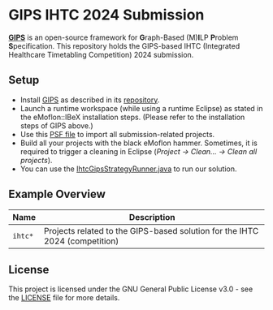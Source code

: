 # GIPS IHTC 2024 Submission

[**GIPS**](https://github.com/Echtzeitsysteme/gips) is an open-source framework for **G**raph-Based (M)**I**LP **P**roblem **S**pecification.
This repository holds the GIPS-based IHTC (Integrated Healthcare Timetabling Competition) 2024 submission.


## Setup

* Install [GIPS](https://github.com/Echtzeitsysteme/gips) as described in its [repository](https://github.com/Echtzeitsysteme/gips).
* Launch a runtime workspace (while using a runtime Eclipse) as stated in the eMoflon::IBeX installation steps. (Please refer to the installation steps of GIPS above.)
* Use this [PSF file](https://raw.githubusercontent.com/Echtzeitsysteme/gips-ihtc-2024-submission/main/projectSet.psf) to import all submission-related projects.
* Build all your projects with the black eMoflon hammer. Sometimes, it is required to trigger a cleaning in Eclipse (*Project -> Clean... -> Clean all projects*).
* You can use the [IhtcGipsStrategyRunner.java](./ihtcrunner/src/org/emoflon/gips/ihtc/runner/strategy/IhtcGipsStrategyRunner.java) to run our solution.


## Example Overview

| **Name**                                           | **Description**                                                                         |
| -------------------------------------------------- | --------------------------------------------------------------------------------------- |
| `ihtc*`                                            | Projects related to the GIPS-based solution for the IHTC 2024 (competition)             |


## License

This project is licensed under the GNU General Public License v3.0 - see the [LICENSE](LICENSE) file for more details.
